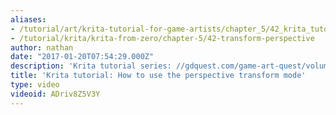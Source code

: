 ```yaml
---
aliases:
- /tutorial/art/krita-tutorial-for-game-artists/chapter_5/42_krita_tutorial_how_to_use_the_perspective_transform_mode
- /tutorial/krita/krita-from-zero/chapter-5/42-transform-perspective
author: nathan
date: "2017-01-20T07:54:29.000Z"
description: 'Krita tutorial series: //gdquest.com/game-art-quest/volume-1/course-public/'
title: 'Krita tutorial: How to use the perspective transform mode'
type: video
videoid: ADriv8Z5V3Y
---
```

